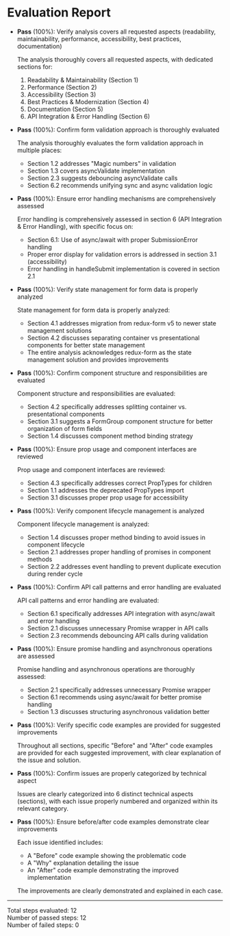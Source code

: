 # Evaluation Report

- **Pass** (100%): Verify analysis covers all requested aspects (readability, maintainability, performance, accessibility, best practices, documentation)
  
  The analysis thoroughly covers all requested aspects, with dedicated sections for:
  1. Readability & Maintainability (Section 1)
  2. Performance (Section 2)
  3. Accessibility (Section 3)
  4. Best Practices & Modernization (Section 4)
  5. Documentation (Section 5)
  6. API Integration & Error Handling (Section 6)

- **Pass** (100%): Confirm form validation approach is thoroughly evaluated
  
  The analysis thoroughly evaluates the form validation approach in multiple places:
  - Section 1.2 addresses "Magic numbers" in validation
  - Section 1.3 covers asyncValidate implementation
  - Section 2.3 suggests debouncing asyncValidate calls
  - Section 6.2 recommends unifying sync and async validation logic

- **Pass** (100%): Ensure error handling mechanisms are comprehensively assessed
  
  Error handling is comprehensively assessed in section 6 (API Integration & Error Handling), with specific focus on:
  - Section 6.1: Use of async/await with proper SubmissionError handling
  - Proper error display for validation errors is addressed in section 3.1 (accessibility)
  - Error handling in handleSubmit implementation is covered in section 2.1

- **Pass** (100%): Verify state management for form data is properly analyzed
  
  State management for form data is properly analyzed:
  - Section 4.1 addresses migration from redux-form v5 to newer state management solutions
  - Section 4.2 discusses separating container vs presentational components for better state management
  - The entire analysis acknowledges redux-form as the state management solution and provides improvements

- **Pass** (100%): Confirm component structure and responsibilities are evaluated
  
  Component structure and responsibilities are evaluated:
  - Section 4.2 specifically addresses splitting container vs. presentational components
  - Section 3.1 suggests a FormGroup component structure for better organization of form fields
  - Section 1.4 discusses component method binding strategy

- **Pass** (100%): Ensure prop usage and component interfaces are reviewed
  
  Prop usage and component interfaces are reviewed:
  - Section 4.3 specifically addresses correct PropTypes for children
  - Section 1.1 addresses the deprecated PropTypes import
  - Section 3.1 discusses proper prop usage for accessibility

- **Pass** (100%): Verify component lifecycle management is analyzed
  
  Component lifecycle management is analyzed:
  - Section 1.4 discusses proper method binding to avoid issues in component lifecycle
  - Section 2.1 addresses proper handling of promises in component methods
  - Section 2.2 addresses event handling to prevent duplicate execution during render cycle

- **Pass** (100%): Confirm API call patterns and error handling are evaluated
  
  API call patterns and error handling are evaluated:
  - Section 6.1 specifically addresses API integration with async/await and error handling
  - Section 2.1 discusses unnecessary Promise wrapper in API calls
  - Section 2.3 recommends debouncing API calls during validation

- **Pass** (100%): Ensure promise handling and asynchronous operations are assessed
  
  Promise handling and asynchronous operations are thoroughly assessed:
  - Section 2.1 specifically addresses unnecessary Promise wrapper
  - Section 6.1 recommends using async/await for better promise handling
  - Section 1.3 discusses structuring asynchronous validation better

- **Pass** (100%): Verify specific code examples are provided for suggested improvements
  
  Throughout all sections, specific "Before" and "After" code examples are provided for each suggested improvement, with clear explanation of the issue and solution.

- **Pass** (100%): Confirm issues are properly categorized by technical aspect
  
  Issues are clearly categorized into 6 distinct technical aspects (sections), with each issue properly numbered and organized within its relevant category.

- **Pass** (100%): Ensure before/after code examples demonstrate clear improvements
  
  Each issue identified includes:
  - A "Before" code example showing the problematic code
  - A "Why" explanation detailing the issue
  - An "After" code example demonstrating the improved implementation
  
  The improvements are clearly demonstrated and explained in each case.

---

Total steps evaluated: 12  
Number of passed steps: 12  
Number of failed steps: 0